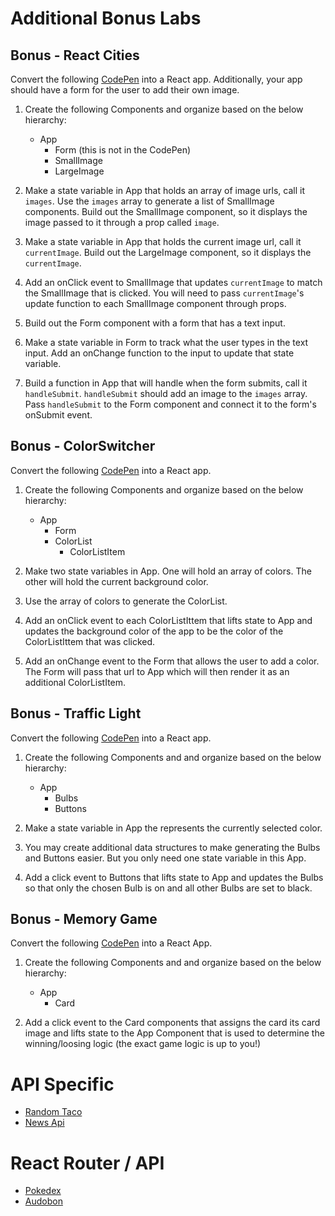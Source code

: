 # Additional Bonus Labs

## Bonus - React Cities

Convert the following [CodePen](https://codepen.io/jkeohan/pen/850f8454693590e9772f8d0f6c2f44c8) into a React app. Additionally, your app should have a form for the user to add their own image.

1. Create the following Components and organize based on the below hierarchy:
    - App
      - Form (this is not in the CodePen)
      - SmallImage
      - LargeImage

1. Make a state variable in App that holds an array of image urls, call it `images`. Use the `images` array to generate a list of SmallImage components. Build out the SmallImage component, so it displays the image passed to it through a prop called `image`.

1. Make a state variable in App that holds the current image url, call it `currentImage`. Build out the LargeImage component, so it displays the `currentImage`.

1. Add an onClick event to SmallImage that updates `currentImage` to match the SmallImage that is clicked. You will need to pass `currentImage`'s update function to each SmallImage component through props.

1. Build out the Form component with a form that has a text input.

1. Make a state variable in Form to track what the user types in the text input. Add an onChange function to the input to update that state variable.

1. Build a function in App that will handle when the form submits, call it `handleSubmit`. `handleSubmit` should add an image to the `images` array. Pass `handleSubmit` to the Form component and connect it to the form's onSubmit event.

## Bonus - ColorSwitcher

Convert the following [CodePen](https://codepen.io/jkeohan/pen/abvjvpr?editors=1010) into a React app.

1. Create the following Components and organize based on the below hierarchy:
    - App
      - Form
      - ColorList
        - ColorListItem

1. Make two state variables in App. One will hold an array of colors. The other will hold the current background color.

1. Use the array of colors to generate the ColorList.

1. Add an onClick event to each ColorListIttem that lifts state to App and updates the background color of the app to be the color of the ColorListIttem that was clicked.

1. Add an onChange event to the Form that allows the user to add a color. The Form will pass that url to App which will then render it as an additional ColorListItem.

## Bonus - Traffic Light

Convert the following [CodePen](https://codepen.io/jkeohan/pen/MWYEyMV?editors=1010) into a React app.

1. Create the following Components and and organize based on the below hierarchy:
    - App
      - Bulbs
      - Buttons

1. Make a state variable in App the represents the currently selected color.

1. You may create additional data structures to make generating the Bulbs and Buttons easier. But you only need one state variable in this App.

1. Add a click event to Buttons that lifts state to App and updates the Bulbs so that only the chosen Bulb is on and all other Bulbs are set to black.

## Bonus - Memory Game

Convert the following [CodePen](https://codepen.io/jkeohan/pen/opvVGN?editors=0010) into a React App.

1. Create the following Components and and organize based on the below hierarchy:
    - App
      - Card

1. Add a click event to the Card components that assigns the card its card image and lifts state to the App Component that is used to determine the winning/loosing logic (the exact game logic is up to you!)

# API Specific

- [Random Taco](https://git.generalassemb.ly/SEIR-526/react-random-taco-app)
- [News Api](https://git.generalassemb.ly/SEIR-526/react-news)

# React Router / API

- [Pokedex](https://git.generalassemb.ly/SEIR-526/pokedex-lab)
- [Audobon](https://git.generalassemb.ly/SEIR-526/audubon-website)

 
